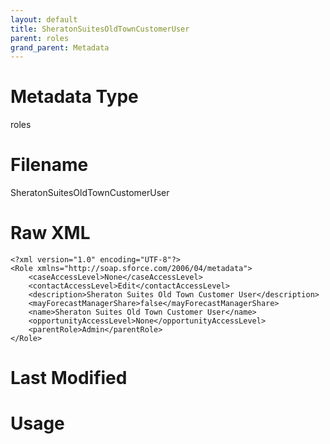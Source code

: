 ```yaml
---
layout: default
title: SheratonSuitesOldTownCustomerUser
parent: roles
grand_parent: Metadata
---
```

# Metadata Type
roles


# Filename 
SheratonSuitesOldTownCustomerUser


# Raw XML
```
<?xml version="1.0" encoding="UTF-8"?>
<Role xmlns="http://soap.sforce.com/2006/04/metadata">
    <caseAccessLevel>None</caseAccessLevel>
    <contactAccessLevel>Edit</contactAccessLevel>
    <description>Sheraton Suites Old Town Customer User</description>
    <mayForecastManagerShare>false</mayForecastManagerShare>
    <name>Sheraton Suites Old Town Customer User</name>
    <opportunityAccessLevel>None</opportunityAccessLevel>
    <parentRole>Admin</parentRole>
</Role>
```


# Last Modified


# Usage
